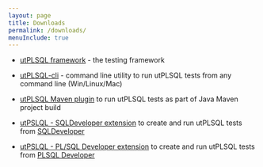 ```yaml
---
layout: page
title: Downloads
permalink: /downloads/
menuInclude: true
---
```



- [utPLSQL framework](https://github.com/utPLSQL/utPLSQL/releases) - the testing framework 

- [utPLSQL-cli](https://github.com/utPLSQL/utPLSQL-cli/releases) - command line utility to run utPLSQL tests from any command line (Win/Linux/Mac)
 
- [utPLSQL Maven plugin](https://github.com/utPLSQL/utPLSQL-maven-plugin/releases) to run utPLSQL tests as part of Java Maven project build

- [utPSLQL - SQLDeveloper extension](https://github.com/utPLSQL/utPLSQL-SQLDeveloper/releases) to create and run utPLSQL tests from [SQLDeveloper](https://www.oracle.com/database/technologies/appdev/sql-developer.html)

- [utPSLQL - PL/SQL Developer extension](https://github.com/utPLSQL/utPLSQL-PLSQL-Developer/releases) to create and run utPLSQL tests from [PLSQL Developer](https://www.allroundautomations.com/products/pl-sql-developer/)
 

